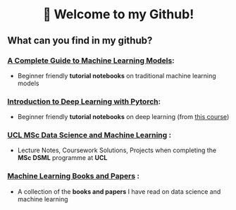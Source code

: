 <h1 align="center">👋 Welcome to my Github!</h1> 


## What can you find in my github?


### **[A Complete Guide to Machine Learning Models](https://github.com/ryanluoli1/A-Complete-Guide-to-Machine-Learning-Models)**: 
  
  - Beginner friendly **tutorial notebooks** on traditional machine learning models

### **[Introduction to Deep Learning with Pytorch](https://github.com/ryanluoli1/Introduction-to-Deep-Learning)**:
 
  - Beginner friendly **tutorial notebooks** on deep learning (from [this course](https://d2l.ai/))

### **[UCL MSc Data Science and Machine Learning](https://github.com/ryanluoli1/UCL-MSc-DSML)** :
 
  - Lecture Notes, Coursework Solutions, Projects when completing the **MSc DSML** programme at **UCL**

### **[Machine Learning Books and Papers](https://github.com/ryanluoli1/Machine-Learning-Books-and-Papers)** :

  - A collection of the **books and papers** I have read on data science and machine learning 
